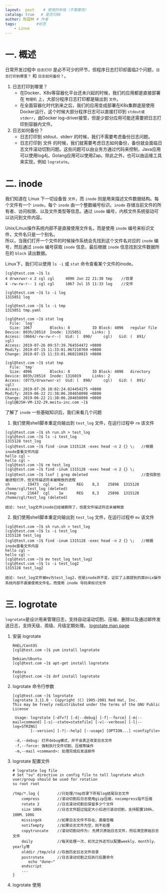 ```yaml
---
layout:  post    # 使用的布局（不需要改）
catalog: true   # 是否归档
author: 陈国林 # 作者
tags:         #标签
    - Linux
---
```


# 一. 概述
日常开发过程中 `日志打印` 是必不可少的环节，但程序日志打印却面临2个问题，`日志打印到哪里？` 和 `日志如何备份？`。

1. 日志打印到哪里？
    + 在Docker、K8s等容器化平台还未兴起的时候，我们的应用都是直接部署在 `物理机` 上，大部分程序日志打印都是输出到 `文件`。
    + 在全面容器化时代到来之后，我们的应用变成部署在K8s集群底层使用Docker运行，这个时候大部分程序日志可以直接打印到 `stdout或stderr`，由Docker log-driver接管，但是少部分应用可能还需要把日志打印到容器内文件。
2. 日志如何备份？
    + 日志打印到 stdout、stderr 的时候，我们不需要考虑备份日志问题。
    + 日志打印到 文件 的时候，我们就需要考虑日志如何备份，备份就会面临日志文件滚动切割问题。这些问题可以由业务方通过代码来控制，Java应用可以使用log4j，Golang应用可以使用Zap。除此之外，也可以由运维工具来实现，例如 `logratate`。

# 二. inode
我们知道在 Linux 下一切设备皆 `文件`，而 `inode` 则是用来描述文件数据结构。每个文件有一个 `inode`，每个 `inode` 由一个整数编号标识。`inode` 存储当前文件的所有者、访问权限、以及文件类型等信息。通过 `inode` 编号，内核文件系统驱动可以访问到文件内容。

Unix/Linux操作系统内部不是直接使用文件名，而是使用 `inode` 编号来标识文件，文件名只是一个别名。  
所以，当我们打开一个文件的时候操作系统会先找到这个文件名对应的 `inode` 编号，然后通过 `inode` 编号获取 `inode` 信息，最后根据 `inode` 信息找到文件数据所在的 `block` 读出数据。

Linux下，我们可以使用 `ls -i` 或 `stat` 命令查看某个文件的inode。

```
[cgl@test.com ~]$ ls
4 drwxrwxr-x 2 cgl cgl     4096 Jun 22 21:38 tmp    //目录
4 -rw-rw-r-- 1 cgl cgl     1067 Jul 15 11:33 log    //文件

[cgl@test.com ~]$ ls -i log
1315851 log

[cgl@test.com ~]$ ls -i tmp
1315051 tmp.yaml

[cgl@test.com ~]$ stat log
  File: `log'
  Size: 1067      	Blocks: 8          IO Block: 4096   regular file
Device: 803h/2051d	Inode: 1315851     Links: 1
Access: (0664/-rw-rw-r--)  Uid: (  890/     cgl)   Gid: (  891/     cgl)
Access: 2019-07-26 09:57:39.764554472 +0800
Modify: 2019-07-15 11:33:01.067210769 +0800
Change: 2019-07-15 11:33:01.068210815 +0800

[cgl@test.com ~]$ stat tmp
  File: `tmp'
  Size: 4096      	Blocks: 8          IO Block: 4096   directory
Device: 803h/2051d	Inode: 1316019     Links: 2
Access: (0775/drwxrwxr-x)  Uid: (  890/     cgl)   Gid: (  891/     cgl)
Access: 2019-07-26 10:02:24.024454275 +0800
Modify: 2019-06-22 21:38:06.204658098 +0800
Change: 2019-06-22 21:38:06.204658098 +0800
[cgl@BJSH-VM-132-29.meitu-inc.com ~]$
```

了解了 `inode` 一些基础知识后，我们来看几个问题

1. 我们使用shell脚本重定向输出到 `test_log` 文件，在运行过程中 `rm` 该文件
```
[cgl@test.com ~]$ sh run.sh > test_log
[cgl@test.com ~]$ ls -i test_log
1315128 test_log
[cgl@test.com ~]$ find -inum 1315128 -exec head -n 2 {} \;   //根据inode查看文件内容
hello cgl ~
hello cgl ~
[cgl@test.com ~]$ rm test_log
[cgl@test.com ~]$ find -inum 1315128 -exec head -n 2 {} \;
[cgl@test.com ~]$ lsof | grep deleted                        //查找那些被进程打开，但文件描述符未被释放的进程
sh        19473  cgl    1w      REG    8,3    25896  1315128 /home/cgl/test_log (deleted)
sleep     21647  cgl    1w      REG    8,3    25896  1315128 /home/cgl/test_log (deleted)
```
`结论: test_log文件inode已经被删除了，但是文件描述符还未被释放`

2. 我们使用shell脚本重定向输出到 `test_log` 文件，在运行过程中 `mv` 该文件
```
[cgl@test.com ~]$ sh run.sh > test_log
[cgl@test.com ~]$ ls -i test_log
1315128 test_log
[cgl@test.com ~]$ find -inum 1315128 -exec head -n 2 {} \;   //根据inode查看文件内容
hello cgl ~
hello cgl ~
[cgl@test.com ~]$ mv test_log test_log2
[cgl@test.com ~]$ ls -i test_log2
1315128 test_log2
```
`结论: test_log文件被mv为test_log2，但是inode并不变，证实了上面提到的类Unix操作系统内部不直接使用文件名，而使用 inode 号码来标识文件`   
   
# 三. logrotate
`logrotate`是设计用来管理日志，支持自动滚动切割、压缩、删除以及通过邮件发送日志，支持天级、周级、月级定期处理。 [logrotate man page](https://linux.die.net/man/8/logrotate)

1. 安装 logrotate
   ```
   RHEL/CentOS
   [cgl@test.com ~]$ yum install logrotate
   
   Debian/Ubuntu
   [cgl@test.com ~]$ apt-get install logrotate

   Fedora
   [cgl@test.com ~]$ dnf install logrotate
   ```

2. logrotate 命令行参数
   ```
   [cgl@test.com ~]$ logrotate
   logrotate 3.11.0 - Copyright (C) 1995-2001 Red Hat, Inc.
   This may be freely redistributed under the terms of the GNU Public License

    Usage: logrotate [-dfv?] [-d|--debug] [-f|--force] [-m|--mail=command] [-s|--state=statefile] [-v|--verbose] [-l|--log=STRING]
           [--version] [-?|--help] [--usage] [OPTION...] <configfile>
           
    -d,--debug: 打开debug模式，并不会真正改变日志文件
    -f,--force: 强制执行文件切割、压缩等操作
    -m,--mail <command>: 处理完成后发送邮件
   ```

3. logrotate 配置文件
   ```
   # logrotate log file
   # Set "su" directive in config file to tell logrotate which user/group should be used for rotation
   su root root
   
   /tmp/*.log {        //只处理/tmp目录下所有log结尾日志文件
       compress        //滚动切割后日志使用gizp压缩，nocompress指不压缩
       rotate 2        //日志滚动切割后保留多少个文件
       size 100k       //日志文件超过指定大小后进行滚动切割，支持配置100k、100M、100G
       missingok       //如果日志文件不存在，直接忽略
       notifempty      //如果日志文件为空，则不处理
       copytruncate    //滚动切割动作为: 先拷贝原始日志文件，然后清空原始日志文件
       daily           //每天处理一次，初次之外还可以配置weekly、monthly、yearly等
       olddir /tmp/old //存放历史日志文件目录
       postrotate      //日志滚动切割之后执行后置命令
          echo "done~"
       endscript
       ...
   }
   ```

4. logrotate 使用
   


